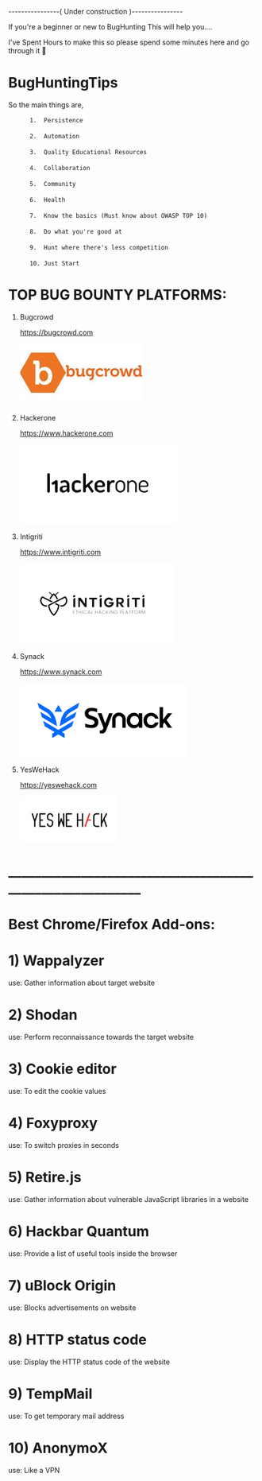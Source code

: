 ----------------( Under construction )----------------

If you're a beginner or new to BugHunting This will help you....

I've Spent Hours to make this so please spend some minutes here and go through it 🙂

# BugHuntingTips

So the main things are,

          1.  Persistence

          2.  Automation
          
          3.  Quality Educational Resources
          
          4.  Collaboration
          
          5.  Community
          
          6.  Health
          
          7.  Know the basics (Must know about OWASP TOP 10)
          
          8.  Do what you're good at
          
          9.  Hunt where there's less competition
          
          10. Just Start

# TOP BUG BOUNTY PLATFORMS:

1) Bugcrowd 

   https://bugcrowd.com
   
   ![bugcrow](/img/bugcrowd.jpg)

2) Hackerone

   https://www.hackerone.com
   
   ![hackerone](/img/hackerone.png)

3) Intigriti


   https://www.intigriti.com
   
   ![intigriti](/img/intigriti.png)

4) Synack

   https://www.synack.com

   ![synack](/img/synack.png)

5) YesWeHack

   https://yeswehack.com

   ![yeswehack](/img/yeswehack.jpg)
# _________________________________________________________

# Best Chrome/Firefox Add-ons:

# 1) Wappalyzer
   use: Gather information about target website
   
# 2) Shodan
   use: Perform reconnaissance towards the target website
   
# 3) Cookie editor
   use: To edit the cookie values

# 4) Foxyproxy
   use: To switch proxies in seconds

# 5) Retire.js
   use: Gather information about vulnerable JavaScript libraries in a website

# 6) Hackbar Quantum
   use: Provide a list of useful tools inside the browser

# 7) uBlock Origin
   use: Blocks advertisements on website

# 8) HTTP status code
   use: Display the HTTP status code of the website
   
# 9) TempMail
   use: To get temporary mail address

# 10) AnonymoX
   use: Like a VPN
